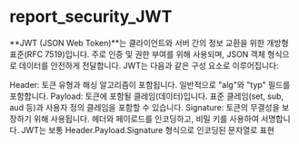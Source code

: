 # report_security_JWT
**JWT (JSON Web Token)**는 클라이언트와 서버 간의 정보 교환을 위한 개방형 표준(RFC 7519)입니다. 주로 인증 및 권한 부여를 위해 사용되며, JSON 객체 형식으로 데이터를 안전하게 전달합니다. JWT는 다음과 같은 구성 요소로 이루어집니다:

Header: 토큰 유형과 해싱 알고리즘이 포함됩니다. 일반적으로 "alg"와 "typ" 필드를 포함합니다.
Payload: 토큰에 포함될 클레임(데이터)입니다. 표준 클레임(set, sub, aud 등)과 사용자 정의 클레임을 포함할 수 있습니다.
Signature: 토큰의 무결성을 보장하기 위해 사용됩니다. 헤더와 페이로드를 인코딩하고, 비밀 키를 사용하여 서명합니다.
JWT는 보통 Header.Payload.Signature 형식으로 인코딩된 문자열로 표현
